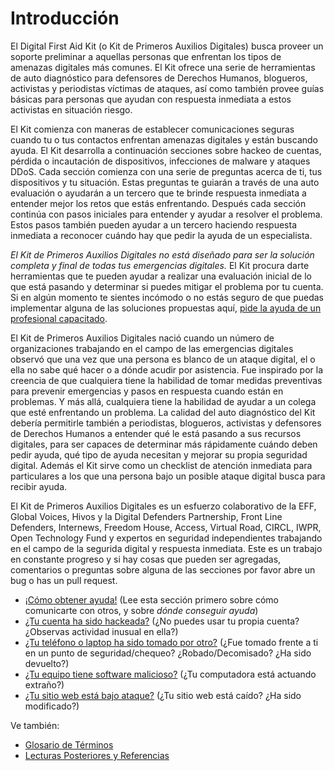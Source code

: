 Introducción
============

El Digital First Aid Kit (o Kit de Primeros Auxilios Digitales) busca proveer un soporte preliminar a aquellas personas que enfrentan los tipos de amenazas digitales más comunes. El Kit ofrece una serie de herramientas de auto diagnóstico para defensores de Derechos Humanos, blogueros, activistas y periodistas víctimas de ataques, así como también provee guías básicas para personas que ayudan con respuesta inmediata a estos activistas en situación riesgo.

El Kit comienza con maneras de establecer comunicaciones seguras cuando tu o tus contactos enfrentan amenazas digitales y están buscando ayuda. El Kit desarrolla a continuación secciones sobre hackeo de cuentas, pérdida o incautación de dispositivos, infecciones de malware y ataques DDoS. Cada sección comienza con una serie de preguntas acerca de ti, tus dispositivos y tu situación. Estas preguntas te guiarán a través de una auto evaluación o ayudarán a un tercero que te brinde respuesta inmediata a entender mejor los retos que estás enfrentando. Después cada sección continúa con pasos iniciales para entender y ayudar a resolver el problema. Estos pasos también pueden ayudar a un tercero haciendo respuesta inmediata a reconocer cuándo hay que pedir la ayuda de un especialista.

*El Kit de Primeros Auxilios Digitales no está diseñado para ser la solución completa y final de todas tus emergencias digitales.* El Kit procura darte herramientas que te pueden ayudar a realizar una evaluación inicial de lo que está pasando y determinar si puedes mitigar el problema por tu cuenta. Si en algún momento te sientes incómodo o no estás seguro de que puedas implementar alguna de las soluciones propuestas aquí, [pide la ayuda de un profesional capacitado](SecureCommunication.md#Buscando-y-brindando-ayuda-remota).

El Kit de Primeros Auxilios Digitales nació cuando un número de organizaciones trabajando en el campo de las emergencias digitales observó que una vez que una persona es blanco de un ataque digital, el o ella no sabe qué hacer o a dónde acudir por asistencia. Fue inspirado por la creencia de que cualquiera tiene la habilidad de tomar medidas preventivas para prevenir emergencias y pasos en respuesta cuando están en problemas. Y más allá, cualquiera tiene la habilidad de ayudar a un colega que esté enfrentando un problema. La calidad del auto diagnóstico del Kit debería permitirle también a periodistas, blogueros, activistas y defensores de Derechos Humanos a entender qué le está pasando a sus recursos digitales, para ser capaces de determinar más rápidamente cuándo deben pedir ayuda, qué tipo de ayuda necesitan y mejorar su propia seguridad digital. Además el Kit sirve como un checklist de atención inmediata para particulares a los que una persona bajo un posible ataque digital busca para recibir ayuda.

El Kit de Primeros Auxilios Digitales es un esfuerzo colaborativo de la EFF, Global Voices, Hivos y la Digital Defenders Partnership, Front Line Defenders, Internews, Freedom House, Access, Virtual Road, CIRCL, IWPR, Open Technology Fund y expertos en seguridad independientes trabajando en el campo de la segurida digital y respuesta inmediata. Este es un trabajo en constante progreso y si hay cosas que pueden ser agregadas, comentarios o preguntas sobre alguna de las secciones por favor abre un bug o has un pull request.


* [¡Cómo obtener ayuda!](SecureCommunication.md) (Lee esta sección primero sobre cómo comunicarte con otros, y sobre *dónde conseguir ayuda*)
* [¿Tu cuenta ha sido hackeada?](AccountHijacking.md) (¿No puedes usar tu propia cuenta? ¿Observas actividad inusual en ella?)
* [¿Tu teléfono o laptop ha sido tomado por otro?](DevicesSeized.md) (¿Fue tomado frente a ti en un punto de seguridad/chequeo? ¿Robado/Decomisado? ¿Ha sido devuelto?)
* [¿Tu equipo tiene software malicioso?](Malware.md) (¿Tu computadora está actuando extraño?)
* [¿Tu sitio web está bajo ataque?](DDoSMitigation.md) (¿Tu sitio web está caído? ¿Ha sido modificado?)

Ve también:
* [Glosario de Términos](Glossary.md)
* [Lecturas Posteriores y Referencias](Resources.md)
